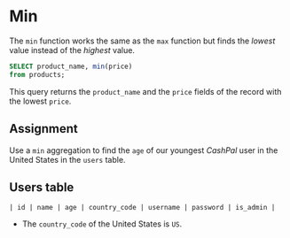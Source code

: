 # Min

The `min` function works the same as the `max` function but finds the *lowest* value instead of the *highest* value.

```SQL
SELECT product_name, min(price)
from products;
```

This query returns the `product_name` and the `price` fields of the record with the lowest `price`.

## Assignment

Use a `min` aggregation to find the `age` of our youngest *CashPal* user in the United States in the `users` table.

## Users table

```
| id | name | age | country_code | username | password | is_admin |
```

* The `country_code` of the United States is `US`.
